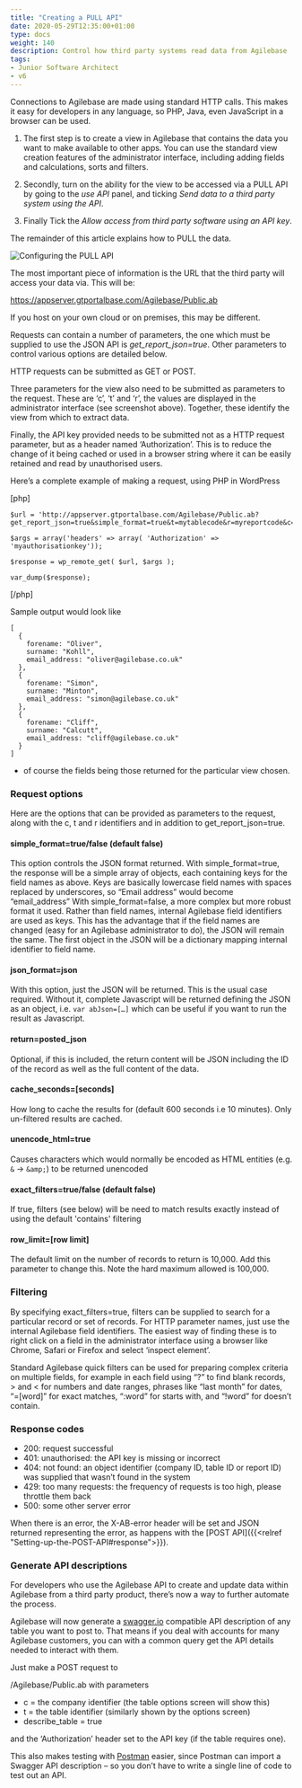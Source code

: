 ```yaml
---
title: "Creating a PULL API"
date: 2020-05-29T12:35:00+01:00
type: docs
weight: 140
description: Control how third party systems read data from Agilebase
tags:
- Junior Software Architect
- v6
---
```


Connections to Agilebase are made using standard HTTP calls. This makes it easy for developers in any language, so PHP, Java, even JavaScript in a browser can be used.

1) The first step is to create a view in Agilebase that contains the data you want to make available to other apps. You can use the standard view creation features of the administrator interface, including adding fields and calculations, sorts and filters.

2) Secondly, turn on the ability for the view to be accessed via a PULL API by going to the _use API_ panel, and ticking _Send data to a third party system using the API_.

3) Finally Tick the _Allow access from third party software using an API key_. 

The remainder of this article explains how to PULL the data.

![Configuring the PULL API](/workflow-pull-new.png)

The most important piece of information is the URL that the third party will access your data via. This will be:

https://appserver.gtportalbase.com/Agilebase/Public.ab

If you host on your own cloud or on premises, this may be different.

Requests can contain a number of parameters, the one which must be supplied to use the JSON API is _get_report_json=true_. 
Other parameters to control various options are detailed below.

HTTP requests can be submitted as GET or POST.

Three parameters for the view also need to be submitted as parameters to the request. These are ‘c’, ‘t’ and ‘r’, the values are displayed in the administrator interface (see screenshot above). Together, these identify the view from which to extract data.

Finally, the API key provided needs to be submitted not as a HTTP request parameter, but as a header named ‘Authorization’. This is to reduce the change of it being cached or used in a browser string where it can be easily retained and read by unauthorised users.

Here’s a complete example of making a request, using PHP in WordPress

[php]
```
$url = 'http://appserver.gtportalbase.com/Agilebase/Public.ab?get_report_json=true&simple_format=true&t=mytablecode&r=myreportcode&c=mycompanycode&json_format=json';

$args = array('headers' => array( 'Authorization' => 'myauthorisationkey'));

$response = wp_remote_get( $url, $args );

var_dump($response);
```
[/php]

Sample output would look like
```
[
  {
    forename: "Oliver",
    surname: "Kohll",
    email_address: "oliver@agilebase.co.uk"
  },
  {
    forename: "Simon",
    surname: "Minton",
    email_address: "simon@agilebase.co.uk"
  },
  {
    forename: "Cliff",
    surname: "Calcutt",
    email_address: "cliff@agilebase.co.uk"
  }
]
```

- of course the fields being those returned for the particular view chosen.

### Request options

Here are the options that can be provided as parameters to the request, along with the c, t and r identifiers and in addition to get_report_json=true.

#### simple_format=true/false (default false)
This option controls the JSON format returned. With simple_format=true, the response will be a simple array of objects, each containing keys for the field names as above. Keys are basically lowercase field names with spaces replaced by underscores, so “Email address” would become “email_address”
With simple_format=false, a more complex but more robust format it used. Rather than field names, internal Agilebase field identifiers are used as keys. This has the advantage that if the field names are changed (easy for an Agilebase administrator to do), the JSON will remain the same. The first object in the JSON will be a dictionary mapping internal identifier to field name.

#### json_format=json
With this option, just the JSON will be returned. This is the usual case required. Without it, complete Javascript will be returned defining the JSON as an object, i.e. `var abJson=[…]` which can be useful if you want to run the result as Javascript.

#### return=posted_json
Optional, if this is included, the return content will be JSON including the ID of the record as well as the full content of the data.

#### cache_seconds=[seconds]
How long to cache the results for (default 600 seconds i.e 10 minutes). Only un-filtered results are cached.

#### unencode_html=true
Causes characters which would normally be encoded as HTML entities (e.g. `&` -> `&amp;`) to be returned unencoded

#### exact_filters=true/false (default false)
If true, filters (see below) will be need to match results exactly instead of using the default 'contains' filtering

#### row_limit=[row limit]
The default limit on the number of records to return is 10,000. Add this parameter to change this. Note the hard maximum allowed is 100,000.

### Filtering

By specifying exact_filters=true, filters can be supplied to search for a particular record or set of records. For HTTP parameter names, just use the internal Agilebase field identifiers. The easiest way of finding these is to right click on a field in the administrator interface using a browser like Chrome, Safari or Firefox and select ‘inspect element’.

Standard Agilebase quick filters can be used for preparing complex criteria on multiple fields, for example in each field using “?” to find blank records, > and < for numbers and date ranges, phrases like “last month” for dates, “=[word]” for exact matches, “:word” for starts with, and “!word” for doesn’t contain.

### Response codes

* 200: request successful
* 401: unauthorised: the API key is missing or incorrect
* 404: not found: an object identifier (company ID, table ID or report ID) was supplied that wasn’t found in the system
* 429: too many requests: the frequency of requests is too high, please throttle them back
* 500: some other server error

When there is an error, the X-AB-error header will be set and JSON returned representing the error, as happens with the [POST API]({{<relref "Setting-up-the-POST-API#response">}}).

### Generate API descriptions
For developers who use the Agilebase API to create and update data within Agilebase from a third party product, there’s now a way to further automate the process.

Agilebase will now generate a [swagger.io](https://swagger.io/) compatible API description of any table you want to post to. That means if you deal with accounts for many Agilebase customers, you can with a common query get the API details needed to interact with them.

Just make a POST request to

/Agilebase/Public.ab with parameters

* c = the company identifier (the table options screen will show this)
* t = the table identifier (similarly shown by the options screen)
* describe_table = true

and the ‘Authorization’ header set to the API key (if the table requires one).

This also makes testing with [Postman](https://www.postman.com/) easier, since Postman can import a Swagger API description – so you don’t have to write a single line of code to test out an API.